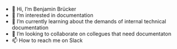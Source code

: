 - 👋 Hi, I’m Benjamin Brücker
- 👀 I’m interested in documentation
- 🌱 I’m currently learning about the demands of internal technical documentation
- 💞️ I’m looking to collaborate on collegues that need documentaton
- 📫 How to reach me on Slack

<!---
bbruecker24/bbruecker24 is a ✨ special ✨ repository because its `README.md` (this file) appears on your GitHub profile.
You can click the Preview link to take a look at your changes.
--->
